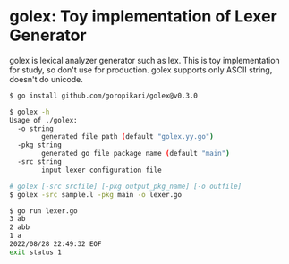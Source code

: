 # golex: Toy implementation of Lexer Generator

golex is lexical analyzer generator such as lex.
This is toy implementation for study, so don't use for production.
golex supports only ASCII string, doesn't do unicode.


```bash
$ go install github.com/goropikari/golex@v0.3.0

$ golex -h
Usage of ./golex:
  -o string
        generated file path (default "golex.yy.go")
  -pkg string
        generated go file package name (default "main")
  -src string
        input lexer configuration file

# golex [-src srcfile] [-pkg output_pkg_name] [-o outfile]
$ golex -src sample.l -pkg main -o lexer.go

$ go run lexer.go
3 ab
2 abb
1 a
2022/08/28 22:49:32 EOF
exit status 1
```
